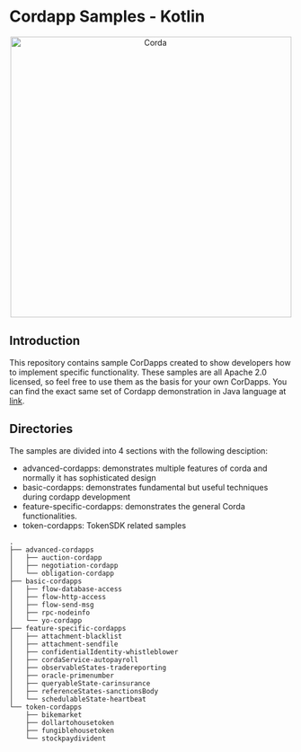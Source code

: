# Cordapp Samples - Kotlin
<p align="center">
  <img src="https://www.corda.net/wp-content/uploads/2016/11/fg005_corda_b.png" alt="Corda" width="500">
</p>

## Introduction
This repository contains sample CorDapps created to show developers how to implement specific functionality. These samples are all Apache 2.0 licensed, so feel free to use them as the basis for your own CorDapps. You can find the exact same set of Cordapp demonstration in Java language at [link](https://github.com/corda/samples-java). 

## Directories
The samples are divided into 4 sections with the following desciption:

* advanced-cordapps: demonstrates multiple features of corda and normally it has sophisticated design
* basic-cordapps: demonstrates fundamental but useful techniques during cordapp development
* feature-specific-cordapps: demonstrates the general Corda functionalities.
* token-cordapps: TokenSDK related samples


```
.
├── advanced-cordapps
│   ├── auction-cordapp
│   ├── negotiation-cordapp
│   └── obligation-cordapp
├── basic-cordapps
│   ├── flow-database-access
│   ├── flow-http-access
│   ├── flow-send-msg
│   ├── rpc-nodeinfo
│   └── yo-cordapp
├── feature-specific-cordapps
│   ├── attachment-blacklist
│   ├── attachment-sendfile
│   ├── confidentialIdentity-whistleblower
│   ├── cordaService-autopayroll
│   ├── observableStates-tradereporting
│   ├── oracle-primenumber
│   ├── queryableState-carinsurance
│   ├── referenceStates-sanctionsBody
│   └── schedulableState-heartbeat
└── token-cordapps
    ├── bikemarket
    ├── dollartohousetoken
    ├── fungiblehousetoken
    └── stockpaydivident
```
